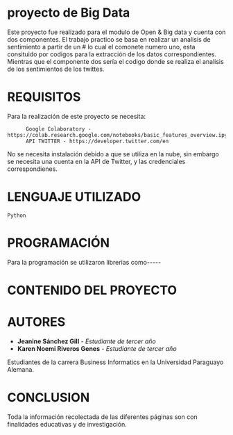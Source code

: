 # proyecto de Big Data
Este proyecto fue realizado para el modulo de Open & Big data y cuenta con dos componentes. El trabajo practico se basa en realizar un analisis de sentimiento a partir de un # lo cual el comonete numero uno, esta consituido por codigos para la extracción de los datos correspondientes. Mientras que el componente dos sería el codigo donde se realiza el analisis de los sentimientos de los twittes.

# REQUISITOS
Para la realización de este proyecto se necesita:
              
          Google Colaboratory - https://colab.research.google.com/notebooks/basic_features_overview.ipynb
          API TWITTER - https://developer.twitter.com/en

No se necesita instalación debido a que se utiliza en la nube, sin embargo se necesita una cuenta en la API de Twitter, y las credenciales correspondienes. 

# LENGUAJE UTILIZADO
  
  `Python` 
  
# PROGRAMACIÓN
  Para la programación se utilizaron librerias como-----

# CONTENIDO DEL PROYECTO

# AUTORES
* **Jeanine Sánchez Gill** - *Estudiante de tercer año* 
* **Karen Noemi Riveros Genes** - *Estudiante de tercer año* 

Estudiantes de la carrera Business Informatics en la Universidad Paraguayo Alemana.

# CONCLUSION
Toda la información recolectada de las diferentes páginas son con finalidades educativas y de investigación.

